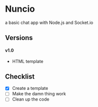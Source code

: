 # Nuncio
a basic chat app with Node.js and Socket.io

## Versions
#### v1.0
* HTML template

## Checklist
- [x] Create a template
- [ ] Make the damn thing work
- [ ] Clean up the code
